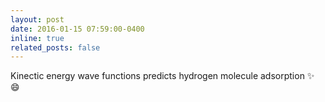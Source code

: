 ```yaml
---
layout: post
date: 2016-01-15 07:59:00-0400
inline: true
related_posts: false
---
```


Kinectic energy wave functions predicts hydrogen molecule adsorption :sparkles: :smile:
